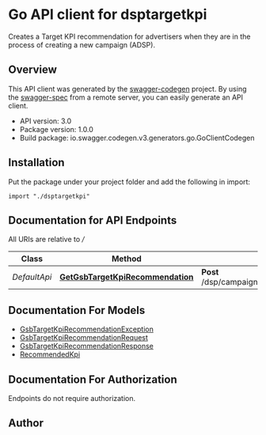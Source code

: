 # Go API client for dsptargetkpi

Creates a Target KPI recommendation for advertisers when they are in the process of creating a new campaign (ADSP).

## Overview
This API client was generated by the [swagger-codegen](https://github.com/swagger-api/swagger-codegen) project.  By using the [swagger-spec](https://github.com/swagger-api/swagger-spec) from a remote server, you can easily generate an API client.

- API version: 3.0
- Package version: 1.0.0
- Build package: io.swagger.codegen.v3.generators.go.GoClientCodegen

## Installation
Put the package under your project folder and add the following in import:
```golang
import "./dsptargetkpi"
```

## Documentation for API Endpoints

All URIs are relative to */*

Class | Method | HTTP request | Description
------------ | ------------- | ------------- | -------------
*DefaultApi* | [**GetGsbTargetKpiRecommendation**](docs/DefaultApi.md#getgsbtargetkpirecommendation) | **Post** /dsp/campaigns/targetKpi/recommendations | 

## Documentation For Models

 - [GsbTargetKpiRecommendationException](docs/GsbTargetKpiRecommendationException.md)
 - [GsbTargetKpiRecommendationRequest](docs/GsbTargetKpiRecommendationRequest.md)
 - [GsbTargetKpiRecommendationResponse](docs/GsbTargetKpiRecommendationResponse.md)
 - [RecommendedKpi](docs/RecommendedKpi.md)

## Documentation For Authorization
 Endpoints do not require authorization.


## Author



